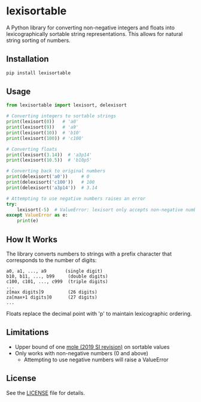 # lexisortable

A Python library for converting non-negative integers and floats into lexicographically sortable string representations. This allows for natural string sorting of numbers.

## Installation

```bash
pip install lexisortable
```

## Usage

```python
from lexisortable import lexisort, delexisort

# Converting integers to sortable strings
print(lexisort(0))   # 'a0'
print(lexisort(9))   # 'a9'
print(lexisort(10))  # 'b10'
print(lexisort(100)) # 'c100'

# Converting floats
print(lexisort(3.14))  # 'a3p14'
print(lexisort(10.5))  # 'b10p5'

# Converting back to original numbers
print(delexisort('a0'))     # 0
print(delexisort('c100'))   # 100
print(delexisort('a3p14'))  # 3.14

# Attempting to use negative numbers raises an error
try:
    lexisort(-5)  # ValueError: lexisort only accepts non-negative numbers (>= 0)
except ValueError as e:
    print(e)
```

## How It Works

The library converts numbers to strings with a prefix character that corresponds to the number of digits:

```
a0, a1, ..., a9       (single digit)
b10, b11, ..., b99     (double digits)
c100, c101, ..., c999  (triple digits)
...
z[max digits]9         (26 digits)
za[max+1 digits]0      (27 digits)
...
```

Floats replace the decimal point with 'p' to maintain lexicographic ordering.

## Limitations

- Upper bound of one [mole (2019 SI revision)](https://en.wikipedia.org/wiki/Mole_(unit)) on sortable values
- Only works with non-negative numbers (0 and above)
    - Attempting to use negative numbers will raise a ValueError

## License

See the [LICENSE](LICENSE) file for details.
